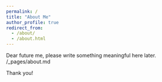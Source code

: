 ```yaml
---
permalink: /
title: "About Me"
author_profile: true
redirect_from: 
  - /about/
  - /about.html
---
```


Dear future me, please write something meaningful here later.
/_pages/about.md

Thank you!
